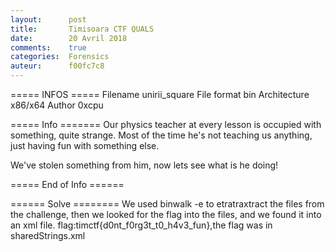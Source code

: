 ```yaml
---
layout:      post
title:       Timisoara CTF QUALS
date:        20 Avril 2018
comments:    true
categories:  Forensics
auteur:      f00fc7c8
---
```


===== INFOS ===== 
Filename                 unirii_square
File format              bin
Architecture             x86/x64
Author                   0xcpu 

===== Info =======
 Our physics teacher at every lesson is occupied with something, quite strange.
Most of the time he's not teaching us anything, just having fun with something else.

We've stolen something from him, now lets see what is he doing!

===== End of Info ======


====== Solve ========
We used binwalk -e to etratraxtract the files from the challenge, then we looked for the flag into the files, and we found it into an xml file.
flag:timctf{d0nt_f0rg3t_t0_h4v3_fun},the flag was in sharedStrings.xml
